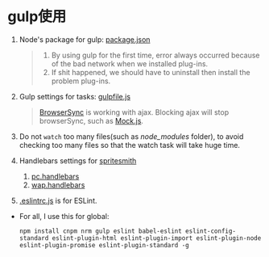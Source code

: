# gulp使用

1. Node's package for gulp: [package.json](tools/package.json)

    >1. By using gulp for the first time, error always occurred because of the bad network when we installed plug-ins.
    >2. If shit happened, we should have to uninstall then install the problem plug-ins.
2. Gulp settings for tasks: [gulpfile.js](tools/gulpfile.js)
    
    >[BrowserSync](https://www.browsersync.io/) is working with ajax. Blocking ajax will stop browserSync, such as [Mock.js](https://github.com/nuysoft/Mock).
3. Do not `watch` too many files(such as *node_modules* folder), to avoid checking too many files so that the watch task will take huge time.
4. Handlebars settings for [spritesmith](https://github.com/twolfson/gulp.spritesmith)

    1. [pc.handlebars](tools/pc.handlebars)
    2. [wap.handlebars](tools/wap.handlebars)
5. [.eslintrc.js](tools/.eslintrc.js) is for ESLint.

- For all, I use this for global:

    `npm install cnpm nrm gulp eslint babel-eslint eslint-config-standard eslint-plugin-html eslint-plugin-import eslint-plugin-node eslint-plugin-promise eslint-plugin-standard -g`